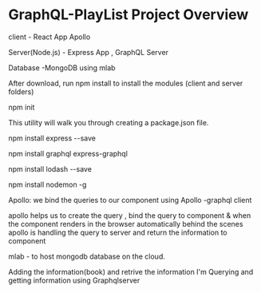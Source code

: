 # GraphQL-PlayList Project Overview 

 client  - React App Apollo
 
 Server(Node.js) - Express App , GraphQL Server
 
 Database -MongoDB using mlab



After download, run npm install to install the modules (client and server folders)

npm init

This utility will walk you through creating a package.json file.

npm install express --save

npm install graphql express-graphql

npm install lodash --save

npm install nodemon -g

Apollo: we bind the queries to our component using Apollo -graphql client

apollo helps us to create the query , bind the query to component & when the component renders in the browser automatically behind the scenes apollo is handling the query to server 
and return the information to component

mlab - to host mongodb database on the cloud.


Adding the information(book) and retrive the information 
I'm Querying and getting information using Graphqlserver





